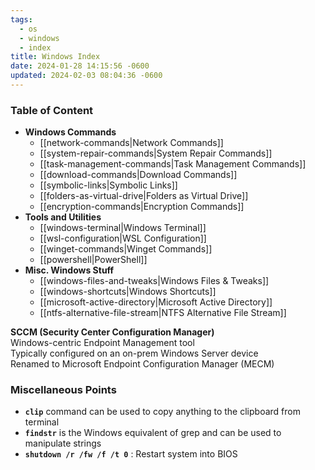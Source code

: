 ```yaml
---
tags:
  - os
  - windows
  - index
title: Windows Index
date: 2024-01-28 14:15:56 -0600
updated: 2024-02-03 08:04:36 -0600
---
```


### Table of Content

* **Windows Commands**
	* [[network-commands|Network Commands]]
	* [[system-repair-commands|System Repair Commands]]
	* [[task-management-commands|Task Management Commands]]
	* [[download-commands|Download Commands]]
	* [[symbolic-links|Symbolic Links]]
	* [[folders-as-virtual-drive|Folders as Virtual Drive]]
	* [[encryption-commands|Encryption Commands]]
* **Tools and Utilities**
	* [[windows-terminal|Windows Terminal]]
	* [[wsl-configuration|WSL Configuration]]
	* [[winget-commands|Winget Commands]]
	* [[powershell|PowerShell]]
* **Misc. Windows Stuff**
	* [[windows-files-and-tweaks|Windows Files & Tweaks]]
	* [[windows-shortcuts|Windows Shortcuts]]
	* [[microsoft-active-directory|Microsoft Active Directory]]
	* [[ntfs-alternative-file-stream|NTFS Alternative File Stream]]

**SCCM (Security Center Configuration Manager)**  
Windows-centric Endpoint Management tool  
Typically configured on an on-prem Windows Server device  
Renamed to Microsoft Endpoint Configuration Manager (MECM)

### Miscellaneous Points

* **`clip`** command can be used to copy anything to the clipboard from terminal
* **`findstr`** is the Windows equivalent of grep and can be used to manipulate strings
* **`shutdown /r /fw /f /t 0`** : Restart system into BIOS
